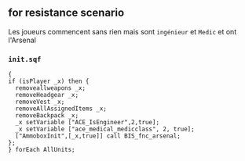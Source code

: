 ## for resistance scenario
Les joueurs commencent sans rien mais sont `ingénieur` et `Medic` et ont l'Arsenal
### `init.sqf`
```sqf
{ 
if (isPlayer _x) then {
  removeallweapons _x;
  removeHeadgear _x;
  removeVest _x;
  removeAllAssignedItems _x;
  removeBackpack _x;
  _x setVariable ["ACE_IsEngineer",2,true];
  _x setVariable ["ace_medical_medicclass", 2, true];
  ["AmmoboxInit",[_x,true]] call BIS_fnc_arsenal;
};
} forEach AllUnits;
```
